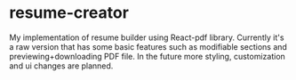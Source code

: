 # resume-creator
 My implementation of resume builder using React-pdf library.
 Currently it's a raw version that has some basic features such as modifiable sections and previewing+downloading PDF file.
 In the future more styling, customization and ui changes are planned.
